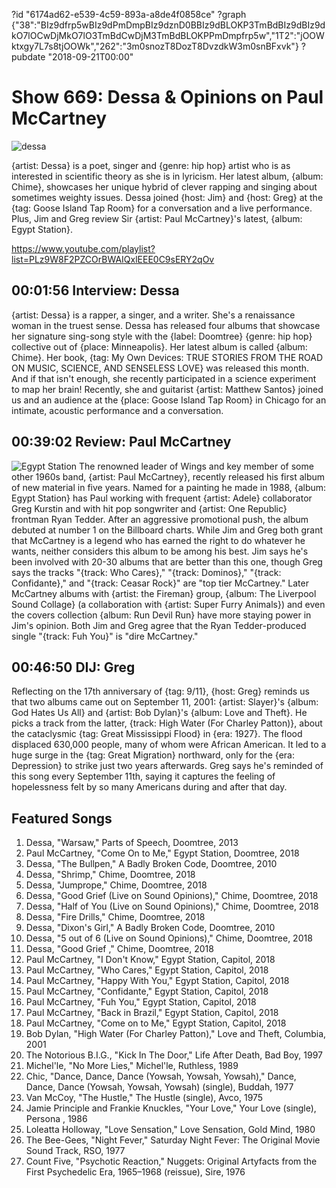 ?id "6174ad62-e539-4c59-893a-a8de4f0858ce"
?graph {"38":"BIz9dfrp5wBIz9dPmDmpBIz9dznD0BBIz9dBLOKP3TmBdBIz9dBIz9dkO7lOCwDjMkO7lO3TmBdCwDjM3TmBdBLOKPPmDmpfrp5w","1T2":"jOOWktxgy7L7s8tjOOWk","262":"3m0snozT8DozT8DvzdkW3m0snBFxvk"}
?pubdate "2018-09-21T00:00"
# Show 669: Dessa & Opinions on Paul McCartney

![dessa](https://static.soundopinions.org/images/2018/dessa.jpg)

{artist: Dessa} is a poet, singer and {genre: hip hop} artist who is as interested in scientific theory as she is in lyricism. Her latest album, {album: Chime}, showcases her unique hybrid of clever rapping and singing about sometimes weighty issues. Dessa joined {host: Jim} and {host: Greg} at the {tag: Goose Island Tap Room} for a conversation and a live performance. Plus, Jim and Greg review Sir {artist: Paul McCartney}'s latest, {album: Egypt Station}.

https://www.youtube.com/playlist?list=PLz9W8F2PZCOrBWAIQxlEEE0C9sERY2qOv

## 00:01:56 Interview: Dessa
{artist: Dessa} is a rapper, a singer, and a writer. She's a renaissance woman in the truest sense. Dessa has released four albums that showcase her signature sing-song style with the {label: Doomtree} {genre: hip hop} collective out of {place: Minneapolis}. Her latest album is called {album: Chime}. Her book, {tag: My Own Devices: TRUE STORIES FROM THE ROAD ON MUSIC, SCIENCE, AND SENSELESS LOVE} was released this month. And if that isn't enough, she recently participated in a science experiment to map her brain! Recently, she and guitarist {artist: Matthew Santos} joined us and an audience at the {place: Goose Island Tap Room} in Chicago for an intimate, acoustic performance and a conversation. 

## 00:39:02 Review: Paul McCartney 
![Egypt Station](https://static.soundopinions.org/assets/669/1T20.jpg)
The renowned leader of Wings and key member of some other 1960s band, {artist: Paul McCartney}, recently released his first album of new material in five years. Named for a painting he made in 1988, {album: Egypt Station} has Paul working with frequent {artist: Adele} collaborator Greg Kurstin and with hit pop songwriter and {artist: One Republic} frontman Ryan Tedder. After an aggressive promotional push, the album debuted at number 1 on the Billboard charts. While Jim and Greg both grant that McCartney is a legend who has earned the right to do whatever he wants, neither considers this album to be among his best. Jim says he's been involved with 20-30 albums that are better than this one, though Greg says the tracks "{track: Who Cares}," "{track: Dominos}," "{track: Confidante}," and "{track: Ceasar Rock}" are "top tier McCartney." Later McCartney albums with {artist: the Fireman} group, {album: The Liverpool Sound Collage} (a collaboration with {artist: Super Furry Animals}) and even the covers collection {album: Run Devil Run} have more staying power in Jim's opinion. Both Jim and Greg agree that the Ryan Tedder-produced single "{track: Fuh You}" is "dire McCartney."

## 00:46:50 DIJ: Greg
Reflecting on the 17th anniversary of {tag: 9/11}, {host: Greg} reminds us that two albums came out on September 11, 2001: {artist: Slayer}'s {album: God Hates Us All} and {artist: Bob Dylan}'s {album: Love and Theft}. He picks a track from the latter, {track: High Water (For Charley Patton)}, about the cataclysmic {tag: Great Mississippi Flood} in {era: 1927}. The flood displaced 630,000 people, many of whom were African American. It led to a huge surge in the {tag: Great Migration} northward, only for the {era: Depression} to strike just two years afterwards. Greg says he's reminded of this song every September 11th, saying it captures the feeling of hopelessness felt by so many Americans during and after that day.

## Featured Songs  
1. Dessa, "Warsaw," Parts of Speech, Doomtree, 2013
1. Paul McCartney, "Come On to Me," Egypt Station, Doomtree, 2018
1. Dessa, "The Bullpen," A Badly Broken Code, Doomtree, 2010
1. Dessa, "Shrimp," Chime, Doomtree, 2018
1. Dessa, "Jumprope," Chime, Doomtree, 2018
1. Dessa, "Good Grief (Live on Sound Opinions)," Chime, Doomtree, 2018
1. Dessa, "Half of You (Live on Sound Opinions)," Chime, Doomtree, 2018
1. Dessa, "Fire Drills," Chime, Doomtree, 2018
1. Dessa, "Dixon's Girl," A Badly Broken Code, Doomtree, 2010
1. Dessa, "5 out of 6 (Live on Sound Opinions)," Chime, Doomtree, 2018
1. Dessa, "Good Grief ," Chime, Doomtree, 2018
1. Paul McCartney, "I Don't Know," Egypt Station, Capitol, 2018
1. Paul McCartney, "Who Cares," Egypt Station, Capitol, 2018
1. Paul McCartney, "Happy With You," Egypt Station, Capitol, 2018
1. Paul McCartney, "Confidante," Egypt Station, Capitol, 2018
1. Paul McCartney, "Fuh You," Egypt Station, Capitol, 2018
1. Paul McCartney, "Back in Brazil," Egypt Station, Capitol, 2018
1. Paul McCartney, "Come on to Me," Egypt Station, Capitol, 2018
1. Bob Dylan, "High Water (For Charley Patton)," Love and Theft, Columbia, 2001
1. The Notorious B.I.G., "Kick In The Door," Life After Death, Bad Boy, 1997
1. Michel'le, "No More Lies," Michel'le, Ruthless, 1989
1. Chic, "Dance, Dance, Dance (Yowsah, Yowsah, Yowsah)," Dance, Dance, Dance (Yowsah, Yowsah, Yowsah) (single), Buddah, 1977
1. Van McCoy, "The Hustle," The Hustle (single), Avco, 1975
1. Jamie Principle and Frankie Knuckles, "Your Love," Your Love (single), Persona , 1986
1. Loleatta Holloway, "Love Sensation," Love Sensation, Gold Mind, 1980
1. The Bee-Gees, "Night Fever," Saturday Night Fever: The Original Movie Sound Track, RSO, 1977
1. Count Five, "Psychotic Reaction," Nuggets: Original Artyfacts from the First Psychedelic Era, 1965–1968 (reissue), Sire, 1976
